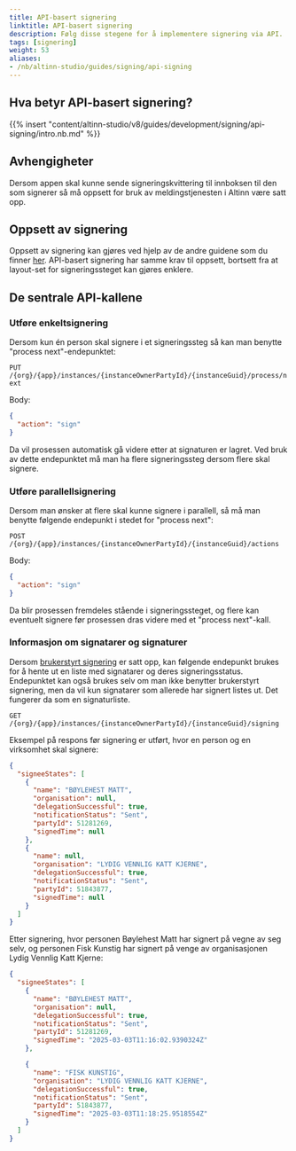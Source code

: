 ```yaml
---
title: API-basert signering
linktitle: API-basert signering
description: Følg disse stegene for å implementere signering via API.
tags: [signering]
weight: 53
aliases:
- /nb/altinn-studio/guides/signing/api-signing
---
```


## Hva betyr API-basert signering?

{{% insert "content/altinn-studio/v8/guides/development/signing/api-signing/intro.nb.md" %}}

## Avhengigheter

Dersom appen skal kunne sende signeringskvittering til innboksen til den som signerer så må oppsett for bruk av meldingstjenesten i Altinn være satt opp.

## Oppsett av signering

Oppsett av signering kan gjøres ved hjelp av de andre guidene som du finner [her](/nb/altinn-studio/v8/guides/development/signing/).
API-basert signering har samme krav til oppsett, bortsett fra at layout-set for signeringssteget kan gjøres enklere.

## De sentrale API-kallene

### Utføre enkeltsignering
Dersom kun én person skal signere i et signeringssteg så kan man benytte "process next"-endepunktet:

`PUT /{org}/{app}/instances/{instanceOwnerPartyId}/{instanceGuid}/process/next`
  
Body:
```json
{
  "action": "sign"
}
```

Da vil prosessen automatisk gå videre etter at signaturen er lagret.
Ved bruk av dette endepunktet må man ha flere signeringssteg dersom flere skal signere.

### Utføre parallellsignering

Dersom man ønsker at flere skal kunne signere i parallell, så må man benytte følgende endepunkt i stedet for "process next":

`POST /{org}/{app}/instances/{instanceOwnerPartyId}/{instanceGuid}/actions`

Body:
```json
{
  "action": "sign"
}
```

Da blir prosessen fremdeles stående i signeringssteget, og flere kan eventuelt signere før prosessen dras videre med et "process next"-kall.

### Informasjon om signatarer og signaturer

Dersom [brukerstyrt signering](/nb/altinn-studio/v8/guides/development/signing/runtime-delegated-signing/) er satt opp, kan følgende endepunkt brukes for å hente ut en liste med signatarer og deres signeringsstatus.
Endepunktet kan også brukes selv om man ikke benytter brukerstyrt signering, men da vil kun signatarer som allerede har signert listes ut. Det fungerer da som en signaturliste.

`GET /{org}/{app}/instances/{instanceOwnerPartyId}/{instanceGuid}/signing`

Eksempel på respons før signering er utført, hvor en person og en virksomhet skal signere:
```json
{
  "signeeStates": [
    {
      "name": "BØYLEHEST MATT",
      "organisation": null,
      "delegationSuccessful": true,
      "notificationStatus": "Sent",
      "partyId": 51281269,
      "signedTime": null
    },
    {
      "name": null,
      "organisation": "LYDIG VENNLIG KATT KJERNE",
      "delegationSuccessful": true,
      "notificationStatus": "Sent",
      "partyId": 51843877,
      "signedTime": null
    }
  ]
}
```

Etter signering, hvor personen Bøylehest Matt har signert på vegne av seg selv, og personen Fisk Kunstig har signert på venge av organisasjonen Lydig Vennlig Katt Kjerne:
```json
{
  "signeeStates": [
    {
      "name": "BØYLEHEST MATT",
      "organisation": null,
      "delegationSuccessful": true,
      "notificationStatus": "Sent",
      "partyId": 51281269,
      "signedTime": "2025-03-03T11:16:02.9390324Z"
    },

    {
      "name": "FISK KUNSTIG",
      "organisation": "LYDIG VENNLIG KATT KJERNE",
      "delegationSuccessful": true,
      "notificationStatus": "Sent",
      "partyId": 51843877,
      "signedTime": "2025-03-03T11:18:25.9518554Z"
    }
  ]
}
```
